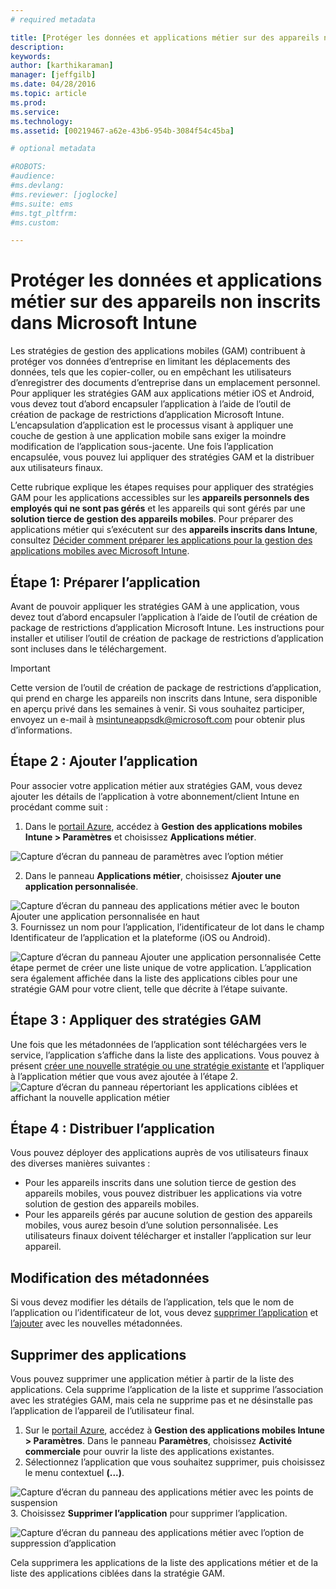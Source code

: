 ```yaml
---
# required metadata

title: [Protéger les données et applications métier sur des appareils non inscrits | Microsoft Intune]
description:
keywords:
author: [karthikaraman]
manager: [jeffgilb]
ms.date: 04/28/2016
ms.topic: article
ms.prod:
ms.service:
ms.technology:
ms.assetid: [00219467-a62e-43b6-954b-3084f54c45ba]

# optional metadata

#ROBOTS:
#audience:
#ms.devlang:
#ms.reviewer: [joglocke]
#ms.suite: ems
#ms.tgt_pltfrm:
#ms.custom:

---
```


# Protéger les données et applications métier sur des appareils non inscrits dans Microsoft Intune

Les stratégies de gestion des applications mobiles (GAM) contribuent à protéger vos données d’entreprise en limitant les déplacements des données, tels que les copier-coller, ou en empêchant les utilisateurs d’enregistrer des documents d’entreprise dans un emplacement personnel.   Pour appliquer les stratégies GAM aux applications métier iOS et Android, vous devez tout d’abord encapsuler l’application à l’aide de l’outil de création de package de restrictions d’application Microsoft Intune.  L’encapsulation d’application est le processus visant à appliquer une couche de gestion à une application mobile sans exiger la moindre modification de l’application sous-jacente.  Une fois l’application encapsulée, vous pouvez lui appliquer des stratégies GAM et la distribuer aux utilisateurs finaux.  

Cette rubrique explique les étapes requises pour appliquer des stratégies GAM pour les applications accessibles sur les **appareils personnels des employés qui ne sont pas gérés** et les appareils qui sont gérés par une **solution tierce de gestion des appareils mobiles**.  Pour préparer des applications métier qui s’exécutent sur des **appareils inscrits dans Intune**, consultez [Décider comment préparer les applications pour la gestion des applications mobiles avec Microsoft Intune](decide-how-to-prepare-apps-for-mobile-application-management-with-microsoft-intune.md).
##  Étape 1: Préparer l’application
Avant de pouvoir appliquer les stratégies GAM à une application, vous devez tout d’abord encapsuler l’application à l’aide de l’outil de création de package de restrictions d’application Microsoft Intune.  Les instructions pour installer et utiliser l’outil de création de package de restrictions d’application sont incluses dans le téléchargement.  
>[!IMPORTANT]  
>Cette version de l’outil de création de package de restrictions d’application, qui prend en charge les appareils non inscrits dans Intune, sera disponible en aperçu privé dans les semaines à venir. Si vous souhaitez participer, envoyez un e-mail à msintuneappsdk@microsoft.com pour obtenir plus d’informations.

## Étape 2 : Ajouter l’application

Pour associer votre application métier aux stratégies GAM, vous devez ajouter les détails de l’application à votre abonnement/client Intune en procédant comme suit :

1. Dans le [portail Azure](https://portal.azure.com/), accédez à **Gestion des applications mobiles Intune > Paramètres** et choisissez **Applications métier**.

  ![Capture d’écran du panneau de paramètres avec l’option métier](../media/mam-azure-portal-lob-on-settings.png)

2. Dans le panneau **Applications métier**, choisissez **Ajouter une application personnalisée**.

  ![Capture d’écran du panneau des applications métier avec le bouton Ajouter une application personnalisée en haut](../media/mam-azure-portal-add-lob-app-action.png)
3.  Fournissez un nom pour l’application, l’identificateur de lot dans le champ Identificateur de l’application et la plateforme (iOS ou Android).

  ![Capture d’écran du panneau Ajouter une application personnalisée ](../media/mam-azure-portal-add-app-details.png) Cette étape permet de créer une liste unique de votre application.  L’application sera également affichée dans la liste des applications cibles pour une stratégie GAM pour votre client, telle que décrite à l’étape suivante.

## Étape 3 : Appliquer des stratégies GAM
Une fois que les métadonnées de l’application sont téléchargées vers le service, l’application s’affiche dans la liste des applications.  Vous pouvez à présent [créer une nouvelle stratégie ou une stratégie existante](create-and-deploy-mobile-app-management-policies-with-microsoft-intune.md) et l’appliquer à l’application métier que vous avez ajoutée à l’étape 2.
  ![Capture d’écran du panneau répertoriant les applications ciblées et affichant la nouvelle application métier](../media/mam-azure-portal-lob-on-targeted-app-list.png)
## Étape 4 : Distribuer l’application
Vous pouvez déployer des applications auprès de vos utilisateurs finaux des diverses manières suivantes :
* Pour les appareils inscrits dans une solution tierce de gestion des appareils mobiles, vous pouvez distribuer les applications via votre solution de gestion des appareils mobiles.
* Pour les appareils gérés par aucune solution de gestion des appareils mobiles, vous aurez besoin d’une solution personnalisée. Les utilisateurs finaux doivent télécharger et installer l’application sur leur appareil.

## Modification des métadonnées
Si vous devez modifier les détails de l’application, tels que le nom de l’application ou l’identificateur de lot, vous devez [supprimer l’application](#remove-apps) et [l’ajouter](#add-the-app) avec les nouvelles métadonnées.

##  Supprimer des applications
Vous pouvez supprimer une application métier à partir de la liste des applications.  Cela supprime l’application de la liste et supprime l’association avec les stratégies GAM, mais cela ne supprime pas et ne désinstalle pas l’application de l’appareil de l’utilisateur final.  

1.  Sur le [portail Azure](https://portal.azure.com/), accédez à **Gestion des applications mobiles Intune > Paramètres**.  Dans le panneau **Paramètres**, choisissez **Activité commerciale** pour ouvrir la liste des applications existantes.  
2.  Sélectionnez l’application que vous souhaitez supprimer, puis choisissez le menu contextuel **(...)**.

  ![Capture d’écran du panneau des applications métier avec les points de suspension](../media/mam-azure-portal-lob-context-menu.png)
3.  Choisissez **Supprimer l’application** pour supprimer l’application.

  ![Capture d’écran du panneau des applications métier avec l’option de suppression d’application](../media/mam-azure-portal-delete-app.png)

  Cela supprimera les applications de la liste des applications métier et de la liste des applications ciblées dans la stratégie GAM.


<!--HONumber=Jun16_HO1-->


